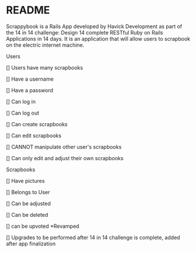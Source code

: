 # README

Scrappybook is a Rails App developed by Havick Development as part of the 14 in 14 challenge: Design 14 complete RESTful Ruby on Rails Applications in 14 days. It is an application that will allow users to scrapbook on the electric internet machine.

Users

[] Users have many scrapbooks

[] Have a username

[] Have a password

[] Can log in

[] Can log out

[] Can create scrapbooks

[] Can edit scrapbooks

[] CANNOT manipulate other user's scrapbooks

[] Can only edit and adjust their own scrapbooks

Scrapbooks

[] Have pictures

[] Belongs to User

[] Can be adjusted

[] Can be deleted

[] can be upvoted
*Revamped

[] Upgrades to be performed after 14 in 14 challenge is complete, added after app finalization
